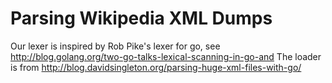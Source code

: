 Parsing Wikipedia XML Dumps
===========================

Our lexer is inspired by Rob Pike's lexer for go, see http://blog.golang.org/two-go-talks-lexical-scanning-in-go-and
The loader is from http://blog.davidsingleton.org/parsing-huge-xml-files-with-go/